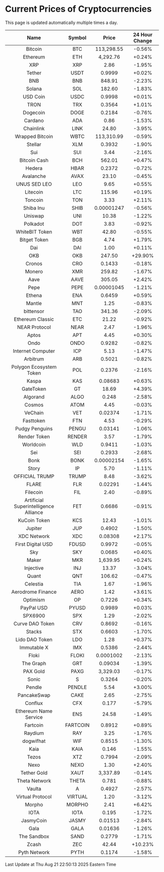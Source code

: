 # Current Prices of Cryptocurrencies
This page is updated automatically multiple times a day.

| Name | Symbol | Price | 24 Hour Change |
| :---: |:---:| :---: | :---: |
| Bitcoin | BTC | 113,298.55 | -0.56% |
| Ethereum | ETH | 4,292.76 | +0.24% |
| XRP | XRP | 2.86 | -1.95% |
| Tether | USDT | 0.9999 | +0.02% |
| BNB | BNB | 848.91 | -2.23% |
| Solana | SOL | 182.60 | -1.83% |
| USD Coin | USDC | 0.9998 | +0.01% |
| TRON | TRX | 0.3564 | +1.01% |
| Dogecoin | DOGE | 0.2184 | -0.76% |
| Cardano | ADA | 0.86 | -1.53% |
| Chainlink | LINK | 24.80 | -3.95% |
| Wrapped Bitcoin | WBTC | 113,310.99 | -0.59% |
| Stellar | XLM | 0.3932 | -1.90% |
| Sui | SUI | 3.44 | -2.16% |
| Bitcoin Cash | BCH | 562.01 | +0.47% |
| Hedera | HBAR | 0.2372 | -0.72% |
| Avalanche | AVAX | 23.10 | -0.45% |
| UNUS SED LEO | LEO | 9.65 | +0.55% |
| Litecoin | LTC | 115.96 | +0.19% |
| Toncoin | TON | 3.33 | +2.11% |
| Shiba Inu | SHIB | 0.00001247 | -0.56% |
| Uniswap | UNI | 10.38 | -1.22% |
| Polkadot | DOT | 3.83 | -0.92% |
| WhiteBIT Token | WBT | 42.80 | -0.55% |
| Bitget Token | BGB | 4.74 | +1.79% |
| Dai | DAI | 1.00 | +0.11% |
| OKB | OKB | 247.50 | +29.90% |
| Cronos | CRO | 0.1433 | -0.18% |
| Monero | XMR | 259.82 | -1.67% |
| Aave | AAVE | 305.05 | +2.42% |
| Pepe | PEPE | 0.00001045 | -1.21% |
| Ethena | ENA | 0.6459 | +0.59% |
| Mantle | MNT | 1.25 | -0.83% |
| bittensor | TAO | 341.36 | -2.09% |
| Ethereum Classic | ETC | 21.22 | -0.92% |
| NEAR Protocol | NEAR | 2.47 | -1.96% |
| Aptos | APT | 4.45 | +0.30% |
| Ondo | ONDO | 0.9282 | -0.82% |
| Internet Computer | ICP | 5.13 | -1.47% |
| Arbitrum | ARB | 0.5021 | -0.82% |
| Polygon Ecosystem Token | POL | 0.2376 | -2.16% |
| Kaspa | KAS | 0.08683 | +0.63% |
| GateToken | GT | 18.69 | +4.39% |
| Algorand | ALGO | 0.248 | -2.58% |
| Cosmos | ATOM | 4.45 | -0.03% |
| VeChain | VET | 0.02374 | -1.71% |
| Fasttoken | FTN | 4.53 | -0.29% |
| Pudgy Penguins | PENGU | 0.03141 | -1.06% |
| Render Token | RENDER | 3.57 | -1.79% |
| Worldcoin | WLD | 0.9411 | -1.03% |
| Sei | SEI | 0.2933 | -2.68% |
| Bonk | BONK | 0.00002154 | -1.65% |
| Story | IP | 5.70 | -1.11% |
| OFFICIAL TRUMP | TRUMP | 8.48 | -3.62% |
| FLARE | FLR | 0.02291 | -1.44% |
| Filecoin | FIL | 2.40 | -0.89% |
| Artificial Superintelligence Alliance | FET | 0.6686 | -0.91% |
| KuCoin Token | KCS | 12.43 | -1.01% |
| Jupiter | JUP | 0.4902 | -1.50% |
| XDC Network | XDC | 0.08308 | +2.17% |
| First Digital USD | FDUSD | 0.9972 | -0.05% |
| Sky | SKY | 0.0685 | +0.40% |
| Maker | MKR | 1,639.95 | +0.24% |
| Injective | INJ | 13.37 | -3.04% |
| Quant | QNT | 106.62 | -0.47% |
| Celestia | TIA | 1.67 | -1.96% |
| Aerodrome Finance | AERO | 1.42 | +3.61% |
| Optimism | OP | 0.7226 | +0.34% |
| PayPal USD | PYUSD | 0.9989 | +0.03% |
| SPX6900 | SPX | 1.29 | -2.02% |
| Curve DAO Token | CRV | 0.8692 | -0.16% |
| Stacks | STX | 0.6603 | -1.70% |
| Lido DAO Token | LDO | 1.28 | +0.37% |
| Immutable X | IMX | 0.5386 | -2.44% |
| Floki | FLOKI | 0.0001002 | -2.13% |
| The Graph | GRT | 0.09034 | -1.39% |
| PAX Gold | PAXG | 3,329.03 | -0.17% |
| Sonic | S | 0.3264 | -0.20% |
| Pendle | PENDLE | 5.54 | +3.00% |
| PancakeSwap | CAKE | 2.65 | -2.75% |
| Conflux | CFX | 0.177 | -5.79% |
| Ethereum Name Service | ENS | 24.58 | -1.49% |
| Fartcoin | FARTCOIN | 0.8912 | +0.89% |
| Raydium | RAY | 3.25 | -1.76% |
| dogwifhat | WIF | 0.8515 | -1.30% |
| Kaia | KAIA | 0.146 | -1.55% |
| Tezos | XTZ | 0.7994 | -2.09% |
| Nexo | NEXO | 1.30 | +2.40% |
| Tether Gold | XAUT | 3,337.89 | -0.14% |
| Theta Network | THETA | 0.781 | -0.88% |
| Vaulta | A | 0.4927 | -2.57% |
| Virtual Protocol | VIRTUAL | 1.20 | -3.12% |
| Morpho | MORPHO | 2.41 | +6.42% |
| IOTA | IOTA | 0.195 | -1.72% |
| JasmyCoin | JASMY | 0.01513 | -2.84% |
| Gala | GALA | 0.01636 | -1.26% |
| The Sandbox | SAND | 0.2779 | -1.71% |
| Zcash | ZEC | 42.44 | +10.23% |
| Pyth Network | PYTH | 0.1174 | -1.58% |

Last Update at Thu Aug 21 22:50:13 2025 Eastern Time